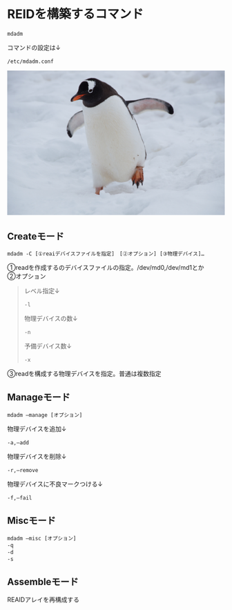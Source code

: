 # REIDを構築するコマンド
```
mdadm
```
コマンドの設定は↓
```
/etc/mdadm.conf
```

![](img/cornelius-ventures-Ak81Vc-kCf4-unsplash.jpg)
## Createモード
```
mdadm -C [①reaiデバイスファイルを指定]　[②オプション] [③物理デバイス]…
```  
①readを作成するのデバイスファイルの指定。/dev/md0,/dev/md1とか  
②オプション  
>レベル指定↓
> ```
> -l
> ```
>物理デバイスの数↓
>```
>-n
>```
>予備デバイス数↓
>```
>-x
>```
③readを構成する物理デバイスを指定。普通は複数指定  

## Manageモード
```
mdadm —manage [オプション]  
```

物理デバイスを追加↓
```
-a,—add
```
物理デバイスを削除↓ 　  
```
-r,—remove
```
物理デバイスに不良マークつける↓ 　
```
-f,—fail
```

## Miscモード
```
mdadm —misc [オプション]  
-q  
-d  
-s 
``` 

## Assembleモード
REAIDアレイを再構成する
